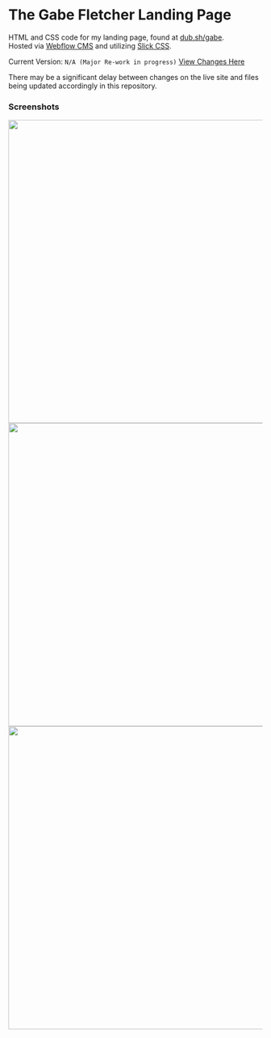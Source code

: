 # The Gabe Fletcher Landing Page
HTML and CSS code for my landing page, found at [dub.sh/gabe](https://dub.sh/gabe).<br>
Hosted via [Webflow CMS](https://webflow.com/cms) and utilizing [Slick CSS](https://kenwheeler.github.io/slick/).<br>

Current Version: `N/A (Major Re-work in progress)`
[View Changes Here](https://github.com/gabefletch/site/blob/main/changes.md)<br>

There may be a significant delay between changes on the live site and files being updated accordingly in this repository.<br>

### Screenshots
<img src="https://i.imgur.com/0v6oJlu.png" width=600>
<img src="https://i.imgur.com/F3w7VSV.png" width=600>
<img src="https://i.imgur.com/3hmY83j.png" width=600>
